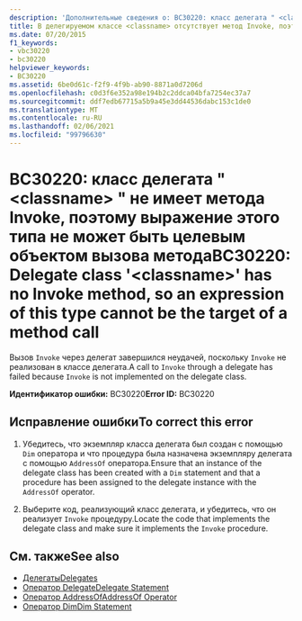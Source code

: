 ```yaml
---
description: 'Дополнительные сведения о: BC30220: класс делегата " <classname> " не имеет метода Invoke, поэтому выражение этого типа не может быть целевым объектом вызова метода'
title: В делегируемом классе <classname> отсутствует метод Invoke, поэтому выражение этого типа не может быть вызвано посредством метода
ms.date: 07/20/2015
f1_keywords:
- vbc30220
- bc30220
helpviewer_keywords:
- BC30220
ms.assetid: 6be0d61c-f2f9-4f9b-ab90-8871a0d7206d
ms.openlocfilehash: c0d3f6e352a98e194b2c2ddca04bfa7254ec37a7
ms.sourcegitcommit: ddf7edb67715a5b9a45e3dd44536dabc153c1de0
ms.translationtype: MT
ms.contentlocale: ru-RU
ms.lasthandoff: 02/06/2021
ms.locfileid: "99796630"
---
```

# <a name="bc30220-delegate-class-classname-has-no-invoke-method-so-an-expression-of-this-type-cannot-be-the-target-of-a-method-call"></a><span data-ttu-id="386fb-103">BC30220: класс делегата " \<classname> " не имеет метода Invoke, поэтому выражение этого типа не может быть целевым объектом вызова метода</span><span class="sxs-lookup"><span data-stu-id="386fb-103">BC30220: Delegate class '\<classname>' has no Invoke method, so an expression of this type cannot be the target of a method call</span></span>

<span data-ttu-id="386fb-104">Вызов `Invoke` через делегат завершился неудачей, поскольку `Invoke` не реализован в классе делегата.</span><span class="sxs-lookup"><span data-stu-id="386fb-104">A call to `Invoke` through a delegate has failed because `Invoke` is not implemented on the delegate class.</span></span>

 <span data-ttu-id="386fb-105">**Идентификатор ошибки:** BC30220</span><span class="sxs-lookup"><span data-stu-id="386fb-105">**Error ID:** BC30220</span></span>

## <a name="to-correct-this-error"></a><span data-ttu-id="386fb-106">Исправление ошибки</span><span class="sxs-lookup"><span data-stu-id="386fb-106">To correct this error</span></span>

1. <span data-ttu-id="386fb-107">Убедитесь, что экземпляр класса делегата был создан с помощью `Dim` оператора и что процедура была назначена экземпляру делегата с помощью `AddressOf` оператора.</span><span class="sxs-lookup"><span data-stu-id="386fb-107">Ensure that an instance of the delegate class has been created with a `Dim` statement and that a procedure has been assigned to the delegate instance with the `AddressOf` operator.</span></span>

2. <span data-ttu-id="386fb-108">Выберите код, реализующий класс делегата, и убедитесь, что он реализует `Invoke` процедуру.</span><span class="sxs-lookup"><span data-stu-id="386fb-108">Locate the code that implements the delegate class and make sure it implements the `Invoke` procedure.</span></span>

## <a name="see-also"></a><span data-ttu-id="386fb-109">См. также</span><span class="sxs-lookup"><span data-stu-id="386fb-109">See also</span></span>

- [<span data-ttu-id="386fb-110">Делегаты</span><span class="sxs-lookup"><span data-stu-id="386fb-110">Delegates</span></span>](../../programming-guide/language-features/delegates/index.md)
- [<span data-ttu-id="386fb-111">Оператор Delegate</span><span class="sxs-lookup"><span data-stu-id="386fb-111">Delegate Statement</span></span>](../statements/delegate-statement.md)
- [<span data-ttu-id="386fb-112">Оператор AddressOf</span><span class="sxs-lookup"><span data-stu-id="386fb-112">AddressOf Operator</span></span>](../operators/addressof-operator.md)
- [<span data-ttu-id="386fb-113">Оператор Dim</span><span class="sxs-lookup"><span data-stu-id="386fb-113">Dim Statement</span></span>](../statements/dim-statement.md)
